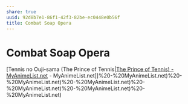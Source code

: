 ```yaml
---
share: true
uuid: 92d8b7e1-86f1-42f3-82be-ec0448e0b56f
title: Combat Soap Opera
---
```

# Combat Soap Opera
[Tennis no Ouji-sama (The Prince of Tennis|[The Prince of Tennis) - MyAnimeList.net](/undefined) - MyAnimeList.net]]%20-%20MyAnimeList.net)%20-%20MyAnimeList.net)%20-%20MyAnimeList.net)%20-%20MyAnimeList.net)%20-%20MyAnimeList.net)%20-%20MyAnimeList.net)